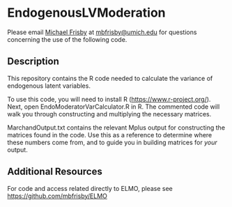 # EndogenousLVModeration
Please email [Michael Frisby](mailto:mbfrisby@umich.edu?subject=[GitHub]%20Endogenous%20Latent%20Moderation) at [mbfrisby@umich.edu](mailto:mbfrisby@umich.edu?subject=[GitHub]%20Endogenous%20Latent%20Moderation) for questions concerning the use of the following code.

## Description 
This repository contains the R code needed to calculate the variance of endogenous latent variables. 

To use this code, you will need to install R (https://www.r-project.org/). Next, open EndoModeratorVarCalculator.R in R. The commented code will walk you through constructing and multiplying the necessary matrices.

MarchandOutput.txt contains the relevant Mplus output for constructing the matrices found in the code. Use this as a reference to determine where these numbers come from, and to guide you in building matrices for *your* output. 

## Additional Resources
For code and access related directly to ELMO, please see https://github.com/mbfrisby/ELMO
